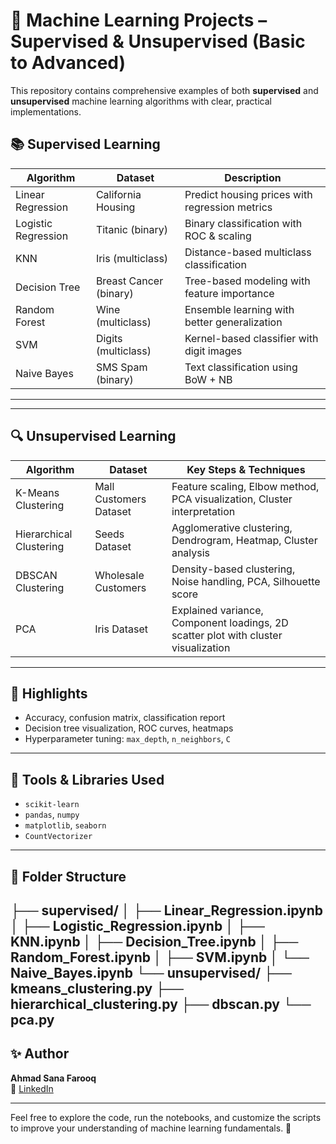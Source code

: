 # 🧠 Machine Learning Projects – Supervised & Unsupervised (Basic to Advanced)

This repository contains comprehensive examples of both **supervised** and **unsupervised** machine learning algorithms with clear, practical implementations.


## 📚 Supervised Learning

| Algorithm           | Dataset                | Description                                    |
| ------------------- | ---------------------- | ---------------------------------------------- |
| Linear Regression   | California Housing     | Predict housing prices with regression metrics |
| Logistic Regression | Titanic (binary)       | Binary classification with ROC & scaling       |
| KNN                 | Iris (multiclass)      | Distance-based multiclass classification       |
| Decision Tree       | Breast Cancer (binary) | Tree-based modeling with feature importance    |
| Random Forest       | Wine (multiclass)      | Ensemble learning with better generalization   |
| SVM                 | Digits (multiclass)    | Kernel-based classifier with digit images      |
| Naive Bayes         | SMS Spam (binary)      | Text classification using BoW + NB             |
---
---

## 🔍 Unsupervised Learning

| Algorithm                     | Dataset                 | Key Steps & Techniques                                                                 |
|------------------------------|-------------------------|-----------------------------------------------------------------------------------------|
| K-Means Clustering       | Mall Customers Dataset  | Feature scaling, Elbow method, PCA visualization, Cluster interpretation                |
| Hierarchical Clustering  | Seeds Dataset           | Agglomerative clustering, Dendrogram, Heatmap, Cluster analysis                            |
| DBSCAN Clustering        | Wholesale Customers     | Density-based clustering, Noise handling, PCA, Silhouette score                                |
| PCA                      | Iris Dataset            | Explained variance, Component loadings, 2D scatter plot with cluster visualization              |

---
## 📌 Highlights

- Accuracy, confusion matrix, classification report
- Decision tree visualization, ROC curves, heatmaps
- Hyperparameter tuning: `max_depth`, `n_neighbors`, `C`

---

## 🔧 Tools & Libraries Used

- `scikit-learn`
- `pandas`, `numpy`
- `matplotlib`, `seaborn`
- `CountVectorizer`

---

## 📁 Folder Structure

├── supervised/
│   ├── Linear_Regression.ipynb
│   ├── Logistic_Regression.ipynb
│   ├── KNN.ipynb
│   ├── Decision_Tree.ipynb
│   ├── Random_Forest.ipynb
│   ├── SVM.ipynb
│   └── Naive_Bayes.ipynb
└── unsupervised/
    ├── kmeans_clustering.py
    ├── hierarchical_clustering.py
    ├── dbscan.py
    └── pca.py
---

## ✨ Author

**Ahmad Sana Farooq**  
🔗 [LinkedIn](https://www.linkedin.com/in/ahmad-sana-farooq/)

---

Feel free to explore the code, run the notebooks, and customize the scripts to improve your understanding of machine learning fundamentals. 🚀
